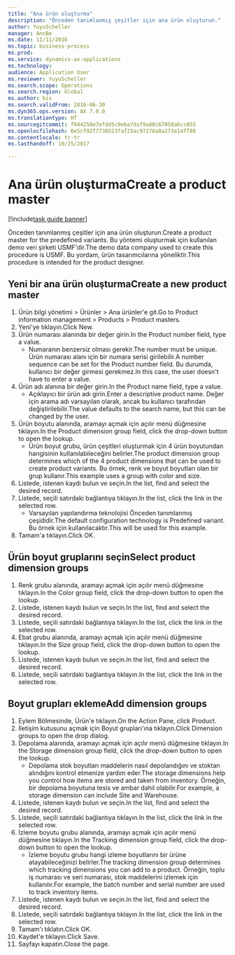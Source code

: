 ```yaml
--- 
title: "Ana ürün oluşturma"
description: "Önceden tanımlanmış çeşitler için ana ürün oluşturun."
author: YuyuScheller
manager: AnnBe
ms.date: 11/11/2016
ms.topic: business-process
ms.prod: 
ms.service: dynamics-ax-applications
ms.technology: 
audience: Application User
ms.reviewer: YuyuScheller
ms.search.scope: Operations
ms.search.region: Global
ms.author: bis
ms.search.validFrom: 2016-06-30
ms.dyn365.ops.version: AX 7.0.0
ms.translationtype: HT
ms.sourcegitcommit: f944258e7efdd5c9eba7daf9a80c67058a6cc055
ms.openlocfilehash: 6e5cf92f7736523faf25ac97278a8a273e14ff88
ms.contentlocale: tr-tr
ms.lasthandoff: 10/25/2017

---
```

# <a name="create-a-product-master"></a><span data-ttu-id="9a32a-103">Ana ürün oluşturma</span><span class="sxs-lookup"><span data-stu-id="9a32a-103">Create a product master</span></span>

[!include[task guide banner](../../includes/task-guide-banner.md)]

<span data-ttu-id="9a32a-104">Önceden tanımlanmış çeşitler için ana ürün oluşturun.</span><span class="sxs-lookup"><span data-stu-id="9a32a-104">Create a product master for the predefined variants.</span></span> <span data-ttu-id="9a32a-105">Bu yöntemi oluşturmak için kullanılan demo veri şirketi USMF'dir.</span><span class="sxs-lookup"><span data-stu-id="9a32a-105">The demo data company used to create this procedure is USMF.</span></span> <span data-ttu-id="9a32a-106">Bu yordam, ürün tasarımcılarına yöneliktir.</span><span class="sxs-lookup"><span data-stu-id="9a32a-106">This procedure is intended for the product designer.</span></span>


## <a name="create-a-new-product-master"></a><span data-ttu-id="9a32a-107">Yeni bir ana ürün oluşturma</span><span class="sxs-lookup"><span data-stu-id="9a32a-107">Create a new product master</span></span>
1. <span data-ttu-id="9a32a-108">Ürün bilgi yönetimi > Ürünler > Ana ürünler'e git.</span><span class="sxs-lookup"><span data-stu-id="9a32a-108">Go to Product information management > Products > Product masters.</span></span>
2. <span data-ttu-id="9a32a-109">Yeni'ye tıklayın.</span><span class="sxs-lookup"><span data-stu-id="9a32a-109">Click New.</span></span>
3. <span data-ttu-id="9a32a-110">Ürün numarası alanında bir değer girin.</span><span class="sxs-lookup"><span data-stu-id="9a32a-110">In the Product number field, type a value.</span></span>
    * <span data-ttu-id="9a32a-111">Numaranın benzersiz olması gerekir.</span><span class="sxs-lookup"><span data-stu-id="9a32a-111">The number must be unique.</span></span> <span data-ttu-id="9a32a-112">Ürün numarası alanı için bir numara serisi girilebilir.</span><span class="sxs-lookup"><span data-stu-id="9a32a-112">A number sequence can be set for the Product number field.</span></span> <span data-ttu-id="9a32a-113">Bu durumda, kullanıcı bir değer girmesi gerekmez.</span><span class="sxs-lookup"><span data-stu-id="9a32a-113">In this case, the user doesn't have to enter a value.</span></span>  
4. <span data-ttu-id="9a32a-114">Ürün adı alanına bir değer girin.</span><span class="sxs-lookup"><span data-stu-id="9a32a-114">In the Product name field, type a value.</span></span>
    * <span data-ttu-id="9a32a-115">Açıklayıcı bir ürün adı girin.</span><span class="sxs-lookup"><span data-stu-id="9a32a-115">Enter a descriptive product name.</span></span> <span data-ttu-id="9a32a-116">Değer için arama adı varsayılan olarak, ancak bu kullanıcı tarafından değiştirilebilir.</span><span class="sxs-lookup"><span data-stu-id="9a32a-116">The value defaults to the search name, but this can be changed by the user.</span></span>  
5. <span data-ttu-id="9a32a-117">Ürün boyutu alanında, aramayı açmak için açılır menü düğmesine tıklayın.</span><span class="sxs-lookup"><span data-stu-id="9a32a-117">In the Product dimension group field, click the drop-down button to open the lookup.</span></span>
    * <span data-ttu-id="9a32a-118">Ürün boyut grubu, ürün çeşitleri oluşturmak için 4 ürün boyutundan hangisinin kullanılabileceğini belirler.</span><span class="sxs-lookup"><span data-stu-id="9a32a-118">The product dimension group determines which of the 4 product dimensions that can be used to create product variants.</span></span> <span data-ttu-id="9a32a-119">Bu örnek, renk ve boyut boyutları olan bir grup kullanır.</span><span class="sxs-lookup"><span data-stu-id="9a32a-119">This example uses a group with color and size.</span></span>  
6. <span data-ttu-id="9a32a-120">Listede, istenen kaydı bulun ve seçin.</span><span class="sxs-lookup"><span data-stu-id="9a32a-120">In the list, find and select the desired record.</span></span>
7. <span data-ttu-id="9a32a-121">Listede, seçili satırdaki bağlantıya tıklayın.</span><span class="sxs-lookup"><span data-stu-id="9a32a-121">In the list, click the link in the selected row.</span></span>
    * <span data-ttu-id="9a32a-122">Varsayılan yapılandırma teknolojisi Önceden tanımlanmış çeşididir.</span><span class="sxs-lookup"><span data-stu-id="9a32a-122">The default configuration technology is Predefined variant.</span></span> <span data-ttu-id="9a32a-123">Bu örnek için kullanılacaktır.</span><span class="sxs-lookup"><span data-stu-id="9a32a-123">This will be used for this example.</span></span>  
8. <span data-ttu-id="9a32a-124">Tamam'a tıklayın.</span><span class="sxs-lookup"><span data-stu-id="9a32a-124">Click OK.</span></span>

## <a name="select-product-dimension-groups"></a><span data-ttu-id="9a32a-125">Ürün boyut gruplarını seçin</span><span class="sxs-lookup"><span data-stu-id="9a32a-125">Select product dimension groups</span></span>
1. <span data-ttu-id="9a32a-126">Renk grubu alanında, aramayı açmak için açılır menü düğmesine tıklayın.</span><span class="sxs-lookup"><span data-stu-id="9a32a-126">In the Color group field, click the drop-down button to open the lookup.</span></span>
2. <span data-ttu-id="9a32a-127">Listede, istenen kaydı bulun ve seçin.</span><span class="sxs-lookup"><span data-stu-id="9a32a-127">In the list, find and select the desired record.</span></span>
3. <span data-ttu-id="9a32a-128">Listede, seçili satırdaki bağlantıya tıklayın.</span><span class="sxs-lookup"><span data-stu-id="9a32a-128">In the list, click the link in the selected row.</span></span>
4. <span data-ttu-id="9a32a-129">Ebat grubu alanında, aramayı açmak için açılır menü düğmesine tıklayın.</span><span class="sxs-lookup"><span data-stu-id="9a32a-129">In the Size group field, click the drop-down button to open the lookup.</span></span>
5. <span data-ttu-id="9a32a-130">Listede, istenen kaydı bulun ve seçin.</span><span class="sxs-lookup"><span data-stu-id="9a32a-130">In the list, find and select the desired record.</span></span>
6. <span data-ttu-id="9a32a-131">Listede, seçili satırdaki bağlantıya tıklayın.</span><span class="sxs-lookup"><span data-stu-id="9a32a-131">In the list, click the link in the selected row.</span></span>

## <a name="add-dimension-groups"></a><span data-ttu-id="9a32a-132">Boyut grupları ekleme</span><span class="sxs-lookup"><span data-stu-id="9a32a-132">Add dimension groups</span></span>
1. <span data-ttu-id="9a32a-133">Eylem Bölmesinde, Ürün'e tıklayın.</span><span class="sxs-lookup"><span data-stu-id="9a32a-133">On the Action Pane, click Product.</span></span>
2. <span data-ttu-id="9a32a-134">İletişim kutusunu açmak için Boyut grupları'ına tıklayın.</span><span class="sxs-lookup"><span data-stu-id="9a32a-134">Click Dimension groups to open the drop dialog.</span></span>
3. <span data-ttu-id="9a32a-135">Depolama alanında, aramayı açmak için açılır menü düğmesine tıklayın.</span><span class="sxs-lookup"><span data-stu-id="9a32a-135">In the Storage dimension group field, click the drop-down button to open the lookup.</span></span>
    * <span data-ttu-id="9a32a-136">Depolama stok boyutları maddelerin nasıl depolandığını ve stoktan alındığını kontrol etmenize yardım eder.</span><span class="sxs-lookup"><span data-stu-id="9a32a-136">The storage dimensions help you control how items are stored and taken from inventory.</span></span> <span data-ttu-id="9a32a-137">Örneğin, bir depolama boyutuna tesis ve ambar dahil olabilir.</span><span class="sxs-lookup"><span data-stu-id="9a32a-137">For example, a storage dimension can include Site and Warehouse.</span></span>  
4. <span data-ttu-id="9a32a-138">Listede, istenen kaydı bulun ve seçin.</span><span class="sxs-lookup"><span data-stu-id="9a32a-138">In the list, find and select the desired record.</span></span>
5. <span data-ttu-id="9a32a-139">Listede, seçili satırdaki bağlantıya tıklayın.</span><span class="sxs-lookup"><span data-stu-id="9a32a-139">In the list, click the link in the selected row.</span></span>
6. <span data-ttu-id="9a32a-140">İzleme boyutu grubu alanında, aramayı açmak için açılır menü düğmesine tıklayın.</span><span class="sxs-lookup"><span data-stu-id="9a32a-140">In the Tracking dimension group field, click the drop-down button to open the lookup.</span></span>
    * <span data-ttu-id="9a32a-141">İzleme boyutu grubu hangi izleme boyutlarını bir ürüne atayabileceğinizi belirler.</span><span class="sxs-lookup"><span data-stu-id="9a32a-141">The tracking dimension group determines which tracking dimensions you can add to a product.</span></span> <span data-ttu-id="9a32a-142">Örneğin, toplu iş numarası ve seri numarası, stok maddelerini izlemek için kullanılır.</span><span class="sxs-lookup"><span data-stu-id="9a32a-142">For example, the batch number and serial number are used to track inventory items.</span></span>  
7. <span data-ttu-id="9a32a-143">Listede, istenen kaydı bulun ve seçin.</span><span class="sxs-lookup"><span data-stu-id="9a32a-143">In the list, find and select the desired record.</span></span>
8. <span data-ttu-id="9a32a-144">Listede, seçili satırdaki bağlantıya tıklayın.</span><span class="sxs-lookup"><span data-stu-id="9a32a-144">In the list, click the link in the selected row.</span></span>
9. <span data-ttu-id="9a32a-145">Tamam'ı tıklatın.</span><span class="sxs-lookup"><span data-stu-id="9a32a-145">Click OK.</span></span>
10. <span data-ttu-id="9a32a-146">Kaydet'e tıklayın.</span><span class="sxs-lookup"><span data-stu-id="9a32a-146">Click Save.</span></span>
11. <span data-ttu-id="9a32a-147">Sayfayı kapatın.</span><span class="sxs-lookup"><span data-stu-id="9a32a-147">Close the page.</span></span>


